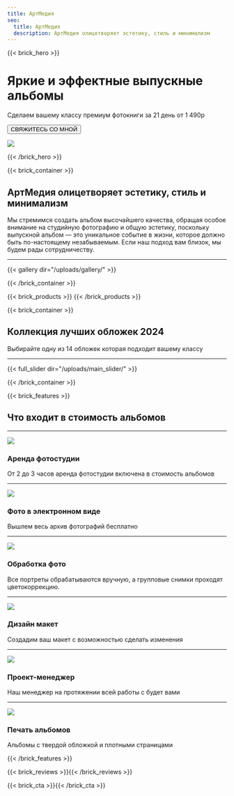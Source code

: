 ```yaml
---
title: АртМедия
seo:
  title: АртМедия
  description: АртМедия олицетворяет эстетику, стиль и минимализм
---
```

{{< brick_hero >}}

# Яркие и эффектные выпускные альбомы

Сделаем вашему классу премиум фотокниги за 21 день от 1 490р

<script data-b24-form="click/120/nxgybi" data-skip-moving="true">
  (function(w,d,u){
  var s=d.createElement('script');s.async=true;s.src=u+'?'+(Date.now()/180000|0);
  var h=d.getElementsByTagName('script')[0];h.parentNode.insertBefore(s,h);
  })(window,document,'https://cdn-ru.bitrix24.ru/b13522222/crm/form/loader_120.js');
</script>

<button class="btn">СВЯЖИТЕСЬ СО МНОЙ</button>

![](/uploads/hero.png)

{{< /brick_hero >}}

{{< brick_container >}}

## АртМедия олицетворяет эстетику, стиль и минимализм

Мы стремимся создать альбом высочайшего качества, обращая особое внимание на студийную фотографию и общую эстетику, поскольку выпускной альбом — это уникальное событие в жизни, которое должно быть по-настоящему незабываемым. Если наш подход вам близок, мы будем рады сотрудничеству.

---

{{< gallery dir="/uploads/gallery/" >}}

{{< /brick_container >}}

{{< brick_products >}}
{{< /brick_products >}}

{{< brick_container >}}

## Коллекция лучших обложек 2024

Выбирайте одну из 14 обложек которая подходит вашему классу

---

{{< full_slider dir="/uploads/main_slider/" >}}

{{< /brick_container >}}

{{< brick_features >}}

## Что входит в стоимость альбомов

---

![](/img/icons/material-symbols/200/rounded/auto_awesome_mosaic.svg)
### Аренда фотостудии

От 2 до 3 часов аренда фотостудии включена в стоимость альбомов

---

![](/img/icons/material-symbols/200/rounded/performance_max.svg)
### Фото в электронном виде

Вышлем весь архив фотографий бесплатно

---

![](/img/icons/material-symbols/200/rounded/design_services.svg)
### Обработка фото

Все портреты обрабатываются вручную, а групповые снимки проходят цветокоррекцию.

---

![](/img/icons/material-symbols/200/rounded/devices.svg)
### Дизайн макет

Создадим ваш макет с возможностью сделать изменения

---

![](/img/icons/material-symbols/200/rounded/timer.svg)
### Проект-менеджер

Наш менеджер на протяжении всей работы с будет вами

---

![](/img/icons/material-symbols/200/rounded/auto_fix.svg)
### Печать альбомов

Альбомы с твердой обложкой и плотными страницами

{{< /brick_features >}}

{{< brick_reviews >}}{{< /brick_reviews >}}

{{< brick_cta >}}{{< /brick_cta >}}
